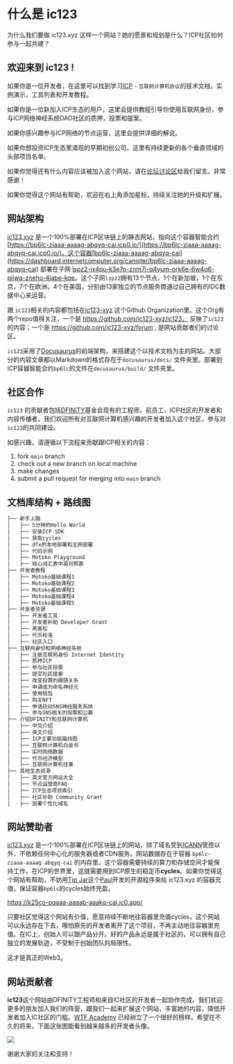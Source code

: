 # 什么是 ic123

为什么我们要做 ic123.xyz 这样一个网站？她的愿景和规划是什么？ICP社区如何参与一起共建？

## 欢迎来到 ic123 ! 

如果你是一位开发者，在这里可以找到学习[ICP](https://internetcomputer.org/) - `互联网计算机协议`的技术文档，实例演示，工具列表和开发教程。

如果你是一位新加入ICP生态的用户，这里会提供教程引导你使用互联网身份，参与ICP网络神经系统DAO社区的质押，投票和提案。

如果你感兴趣参与ICP网络的节点运营，这里会提供详细的解说。

如果你想投资ICP生态里涌现的早期初创公司，这里有持续更新的各个垂直领域的头部项目名单。

如果你觉得还有什么内容应该被加入这个网站，请在[论坛讨论区](https://github.com/orgs/ic123-xyz/discussions)给我们留言。非常感谢！

如果你觉得这个网站有帮助，欢迎在右上角添加星标，持续关注她的升级和扩展。

## 网站架构

[ic123.xyz](https://ic123.xyz) 是一个100%部署在ICP区块链上的静态网站，指向这个容器智能合约 [https://bp6lc-ziaaa-aaaag-abqyq-cai.icp0.io/](https://bp6lc-ziaaa-aaaag-abqyq-cai.icp0.io/)。这个容器[bp6lc-ziaaa-aaaag-abqyq-cai](https://dashboard.internetcomputer.org/canister/bp6lc-ziaaa-aaaag-abqyq-cai) 部署在子网 [lspz2-jx4pu-k3e7p-znm7j-q4yum-ork6e-6w4q6-pijwq-znehu-4jabe-kqe](https://dashboard.internetcomputer.org/subnet/lspz2-jx4pu-k3e7p-znm7j-q4yum-ork6e-6w4q6-pijwq-znehu-4jabe-kqe)。这个子网`lspz2`拥有13个节点，1个在新加坡，1个在东京，7个在欧洲，4个在美国，分别由13家独立的节点服务商通过自己拥有的IDC数据中心来运营。

跟 `ic123`相关的内容都包括在[ic123-xyz](https://github.com/ic123-xyz) 这个Github Organization里。这个Org有两个repo值得关注，一个是 https://github.com/ic123-xyz/ic123， 反映了`ic123`的内容；一个是 https://github.com/ic123-xyz/forum , 是网站贡献者们的讨论区。

`ic123`采用了[Docusaurus](https://docusaurus.io/docs)的前端架构，来搭建这个以技术文档为主的网站。大部分的内容文章都以Markdown的格式存在于`docusaurus/docs/` 文件夹里。部署到ICP容器智能合约`bp6lc`的文件在`docusaurus/build/` 文件夹里。

## 社区合作

`ic123` 的贡献者包括[DFINITY](https://dfinity.org)基金会现有的工程师，前员工，ICP社区的开发者和内容传播者。我们欢迎所有对互联网计算机感兴趣的开发者加入这个社区，参与对`ic123`的共同建设。

如感兴趣，请遵循以下流程来贡献跟ICP相关的内容：

1. fork `main` branch
2. check out a new branch on local machine
3. make changes
4. submit a pull request for merging into `main` branch

## 文档库结构 + 路线图

```bash
├── 新手上路
│   ├── 5分钟的Hello World
│   ├── 安装ICP SDK
│   ├── 获取cycles
│   ├── dfx的本地部署和主网部署
│   ├── 代码示例
│   ├── Motoko Playground
│   ├── 核心词汇表中英对照表
├── 开发者教程
│   ├── Motoko基础课程1
│   ├── Motoko基础课程2
│   ├── Motoko基础课程3
│   ├── Motoko基础课程4
│   ├── Motoko基础课程5
├── 开发者资源
│   ├── 开发者工具
│   ├── 开发者补助 Developer Grant
│   ├── 黑客松
│   ├── 代币标准
│   ├── 社区入口
├── 互联网身份和网络神经系统
│   ├── 注册互联网身份 Internet Identity
│   ├── 质押ICP
│   ├── 参与社区投票
│   ├── 提交社区提案
│   ├── 改变投票的跟随关系
│   ├── 申请成为命名神经元
│   ├── 使用钱包
│   ├── 购买NFT
│   ├── 申请启动SNS神经服务系统
│   ├── 参与SNS相关的投票和公募
├── 介绍DFINITY和互联网计算机
│   ├── 中文介绍
│   ├── 英文介绍
│   ├── ICP主要功能路线图
│   ├── 互联网计算机白皮书
│   ├── 实时网络数据
│   ├── 代币经济模型
│   ├── 互联网计算机往事
├── 其他生态资源
│   ├── 英文官方网站大全
│   ├── 节点运营商FAQ
│   ├── ICP生态项目索引
│   ├── 社区补助 Community Grant
│   ├── 部署个性化域名
```

## 网站赞助者

[ic123.xyz](https://ic123.xyz) 是一个100%部署在ICP区块链上的网站，除了域名受到[ICANN](https://www.icann.org/)管控以外，不依赖任何中心化的服务器或者CDN服务。网站数据存在于容器 `bp6lc-ziaaa-aaaag-abqyq-cai` 的内存里。这个容器需要持续的算力和存储空间才能保持工作，在ICP的世界里，这就需要用到ICP原生的稳定币**cycles**。如果你觉得这个网站有帮助，不妨用[Tip Jar](https://tipjar.rocks)这个[Paul](https://github.com/ninegua)开发的开源程序来给 ic123.xyz 的容器充值，保证容器`bp6lc`的cycles始终充盈。

https://k25co-pqaaa-aaaab-aaakq-cai.ic0.app/

只要社区觉得这个网站有价值，愿意持续不断地往容器里充值cycles，这个网站可以永远存在下去，哪怕原先的开发者离开了这个项目，不再主动地往容器里充值。在IC上，创始人可以跟产品分开。好的产品永远是属于社区的，可以拥有自己独立的发展轨迹，不受制于创始团队的局限性。

这才是真正的Web3。

## 网站贡献者

**ic123**这个网站由DFINITY工程师和来自IC社区的开发者一起协作完成。我们欢迎更多的朋友加入我们的阵营，跟我们一起来扩展这个网站，丰富她的内容，降低开发者加入IC社区的门槛。[WTF Academy](https://github.com/WTFAcademy) 已经树立了一个很好的榜样。希望在不久的将来，下面这张图能看到越来越多的开发者头像。

<a href="https://github.com/ic123-xyz/ic123/graphs/contributors">
  <img src="https://contrib.rocks/image?repo=ic123-xyz/ic123" />
</a>

谢谢大家的关注和支持！